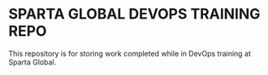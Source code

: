 # SPARTA GLOBAL DEVOPS TRAINING REPO

This repository is for storing work completed while in DevOps training at Sparta Global.